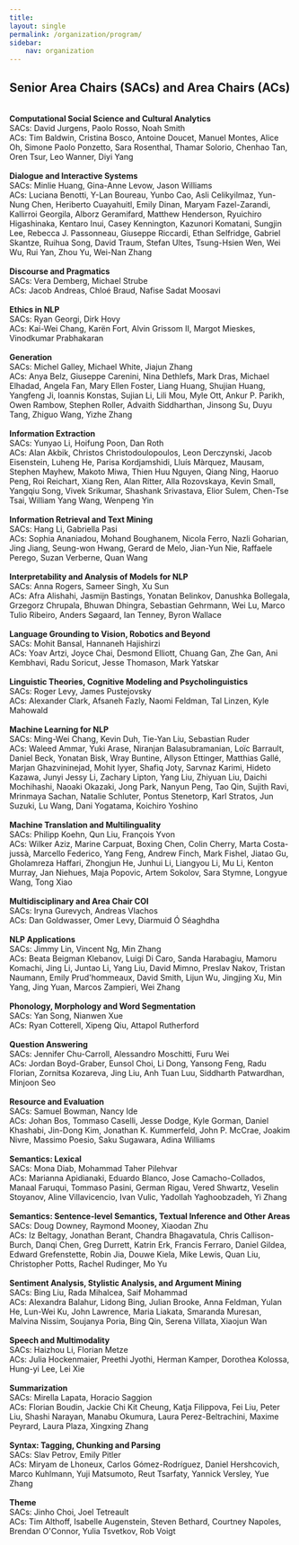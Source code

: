 ```yaml
---
title: 
layout: single
permalink: /organization/program/
sidebar: 
    nav: organization 
---
```


<h2>Senior Area Chairs (SACs) and Area Chairs (ACs)</h2>
<br/>
<b>Computational Social Science and Cultural Analytics </b><br/>
SACs: David Jurgens, Paolo Rosso, Noah Smith<br/>
ACs: Tim Baldwin, Cristina Bosco, Antoine Doucet, Manuel Montes, Alice Oh, Simone Paolo Ponzetto, Sara Rosenthal, Thamar Solorio, Chenhao Tan, Oren Tsur, Leo Wanner, Diyi Yang<br/>
<br/>
<b>Dialogue and Interactive Systems</b><br/>
SACs: Minlie Huang, Gina-Anne Levow, Jason Williams<br/>
ACs: Luciana Benotti, Y-Lan Boureau, Yunbo Cao, Asli Celikyilmaz, Yun-Nung Chen, Heriberto Cuayahuitl, Emily Dinan, Maryam Fazel-Zarandi, Kallirroi Georgila, Alborz Geramifard, Matthew Henderson, Ryuichiro Higashinaka, Kentaro Inui, Casey Kennington, Kazunori Komatani, Sungjin Lee, Rebecca J. Passonneau, Giuseppe Riccardi, Ethan Selfridge, Gabriel Skantze, Ruihua Song, David Traum, Stefan Ultes, Tsung-Hsien Wen, Wei Wu, Rui Yan, Zhou Yu, Wei-Nan Zhang<br/>
<br/>
<b>Discourse and Pragmatics</b><br/>
SACs: Vera Demberg, Michael Strube<br/>
ACs: Jacob Andreas, Chloé Braud, Nafise Sadat Moosavi<br/>
<br/>
<b>Ethics in NLP</b><br/>
SACs: Ryan Georgi, Dirk Hovy<br/>
ACs: Kai-Wei Chang, Karën Fort, Alvin Grissom II, Margot Mieskes, Vinodkumar Prabhakaran<br/>
<br/>
<b>Generation</b><br/>
SACs: Michel Galley, Michael White, Jiajun Zhang<br/>
ACs: Anya Belz, Giuseppe Carenini, Nina Dethlefs, Mark Dras, Michael Elhadad, Angela Fan, Mary Ellen Foster, Liang Huang, Shujian Huang, Yangfeng Ji, Ioannis Konstas, Sujian Li, Lili Mou, Myle Ott, Ankur P. Parikh, Owen Rambow, Stephen Roller, Advaith Siddharthan, Jinsong Su, Duyu Tang, Zhiguo Wang, Yizhe Zhang <br/>
<br/>
<b>Information Extraction</b><br/>
SACs: Yunyao Li, Hoifung Poon, Dan Roth<br/>
ACs: Alan Akbik, Christos Christodoulopoulos, Leon Derczynski, Jacob Eisenstein, Luheng He, Parisa Kordjamshidi, Lluís Màrquez, Mausam, Stephen Mayhew, Makoto Miwa, Thien Huu Nguyen, Qiang Ning, Haoruo Peng, Roi Reichart, Xiang Ren, Alan Ritter, Alla Rozovskaya, Kevin Small, Yangqiu Song, Vivek Srikumar, Shashank Srivastava, Elior Sulem, Chen-Tse Tsai, William Yang Wang, Wenpeng Yin<br/>
<br/>
<b>Information Retrieval and Text Mining</b><br/>
SACs: Hang Li, Gabriella Pasi<br/>
ACs: Sophia Ananiadou, Mohand Boughanem, Nicola Ferro, Nazli Goharian, Jing Jiang, Seung-won Hwang, Gerard de Melo, Jian-Yun Nie, Raffaele Perego, Suzan Verberne, Quan Wang<br/>
<br/>
<b>Interpretability and Analysis of Models for NLP</b><br/>
SACs: Anna Rogers, Sameer Singh, Xu Sun<br/>
ACs: Afra Alishahi, Jasmijn Bastings, Yonatan Belinkov, Danushka Bollegala, Grzegorz Chrupala, Bhuwan Dhingra, Sebastian Gehrmann, Wei Lu, Marco Tulio Ribeiro, Anders Søgaard, Ian Tenney, Byron Wallace<br/>
<br/>
<b>Language Grounding to Vision, Robotics and Beyond</b><br/>
SACs: Mohit Bansal, Hannaneh Hajishirzi<br/>
ACs: Yoav Artzi, Joyce Chai, Desmond Elliott, Chuang Gan, Zhe Gan, Ani Kembhavi, Radu Soricut, Jesse Thomason, Mark Yatskar<br/>
<br/>
<b>Linguistic Theories, Cognitive Modeling and Psycholinguistics</b><br/>
SACs: Roger Levy, James Pustejovsky<br/>
ACs: Alexander Clark, Afsaneh Fazly, Naomi Feldman, Tal Linzen, Kyle Mahowald<br/>
<br/>
<b>Machine Learning for NLP</b><br/>
SACs: Ming-Wei Chang, Kevin Duh, Tie-Yan Liu, Sebastian Ruder<br/>
ACs: Waleed Ammar, Yuki Arase, Niranjan Balasubramanian, Loïc Barrault, Daniel Beck, Yonatan Bisk, Wray Buntine, Allyson Ettinger, Matthias Gallé, Marjan Ghazvininejad, Mohit Iyyer, Shafiq Joty, Sarvnaz Karimi, Hideto Kazawa, Junyi Jessy Li, Zachary Lipton, Yang Liu, Zhiyuan Liu, Daichi Mochihashi, Naoaki Okazaki, Jong Park, Nanyun Peng, Tao Qin, Sujith Ravi, Mrinmaya Sachan, Natalie Schluter, Pontus Stenetorp, Karl Stratos, Jun Suzuki, Lu Wang, Dani Yogatama, Koichiro Yoshino<br/>
<br/>
<b>Machine Translation and Multilinguality</b><br/>
SACs: Philipp Koehn, Qun Liu, François Yvon<br/>
ACs: Wilker Aziz, Marine Carpuat, Boxing Chen, Colin Cherry, Marta Costa-jussà, Marcello Federico, Yang Feng, Andrew Finch, Mark Fishel, Jiatao Gu, Gholamreza Haffari, Zhongjun He, Junhui Li, Liangyou Li, Mu Li, Kenton Murray, Jan Niehues, Maja Popovic, Artem Sokolov, Sara Stymne, Longyue Wang, Tong Xiao<br/>
<br/>
<b>Multidisciplinary and Area Chair COI</b><br/>
SACs: Iryna Gurevych, Andreas Vlachos<br/>
ACs: Dan Goldwasser, Omer Levy, Diarmuid Ó Séaghdha<br/>
<br/>
<b>NLP Applications</b><br/>
SACs: Jimmy Lin, Vincent Ng, Min Zhang<br/>
ACs: Beata Beigman Klebanov, Luigi Di Caro, Sanda Harabagiu, Mamoru Komachi, Jing Li, Juntao Li, Yang Liu, David Mimno, Preslav Nakov, Tristan Naumann, Emily Prud'hommeaux, David Smith, Lijun Wu, Jingjing Xu, Min Yang, Jing Yuan, Marcos Zampieri, Wei Zhang <br/>
<br/>
<b>Phonology, Morphology and Word Segmentation</b><br/>
SACs: Yan Song, Nianwen Xue<br/>
ACs: Ryan Cotterell, Xipeng Qiu, Attapol Rutherford<br/>
<br/>
<b>Question Answering</b><br/>
SACs: Jennifer Chu-Carroll, Alessandro Moschitti, Furu Wei<br/>
ACs: Jordan Boyd-Graber, Eunsol Choi, Li Dong, Yansong Feng, Radu Florian, Zornitsa Kozareva, Jing Liu, Anh Tuan Luu, Siddharth Patwardhan, Minjoon Seo<br/>
<br/>
<b>Resource and Evaluation</b><br/>
SACs: Samuel Bowman, Nancy Ide<br/>
ACs: Johan Bos, Tommaso Caselli, Jesse Dodge, Kyle Gorman, Daniel Khashabi, Jin-Dong Kim, Jonathan K. Kummerfeld, John P. McCrae, Joakim Nivre, Massimo Poesio, Saku Sugawara, Adina Williams<br/>
<br/>
<b>Semantics: Lexical</b><br/>
SACs: Mona Diab, Mohammad Taher Pilehvar<br/>
ACs: Marianna Apidianaki, Eduardo Blanco, Jose Camacho-Collados, Manaal Faruqui, Tommaso Pasini, German Rigau, Vered Shwartz, Veselin Stoyanov, Aline Villavicencio, Ivan Vulic, Yadollah Yaghoobzadeh, Yi Zhang<br/>
<br/>
<b>Semantics: Sentence-level Semantics, Textual Inference and Other Areas</b><br/>
SACs: Doug Downey, Raymond Mooney, Xiaodan Zhu<br/>
ACs: Iz Beltagy, Jonathan Berant, Chandra Bhagavatula, Chris Callison-Burch, Danqi Chen, Greg Durrett, Katrin Erk, Francis Ferraro, Daniel Gildea, Edward Grefenstette, Robin Jia, Douwe Kiela, Mike Lewis, Quan Liu, Christopher Potts, Rachel Rudinger, Mo Yu<br/>
<br/>
<b>Sentiment Analysis, Stylistic Analysis, and Argument Mining</b><br/>
SACs: Bing Liu, Rada Mihalcea, Saif Mohammad<br/>
ACs: Alexandra Balahur, Lidong Bing, Julian Brooke, Anna Feldman, Yulan He, Lun-Wei Ku, John Lawrence, Maria Liakata, Smaranda Muresan, Malvina Nissim, Soujanya Poria, Bing Qin, Serena Villata, Xiaojun Wan<br/>
<br/>
<b>Speech and Multimodality</b><br/>
SACs: Haizhou Li, Florian Metze<br/>
ACs: Julia Hockenmaier, Preethi Jyothi, Herman Kamper, Dorothea Kolossa, Hung-yi Lee, Lei Xie<br/>
<br/>
<b>Summarization</b><br/>
SACs: Mirella Lapata, Horacio Saggion<br/>
ACs: Florian Boudin, Jackie Chi Kit Cheung, Katja Filippova, Fei Liu, Peter Liu, Shashi Narayan, Manabu Okumura, Laura Perez-Beltrachini, Maxime Peyrard, Laura Plaza, Xingxing Zhang<br/>
<br/>
<b>Syntax: Tagging, Chunking and Parsing</b><br/>
SACs: Slav Petrov, Emily Pitler<br/>
ACs: Miryam de Lhoneux, Carlos Gómez-Rodríguez, Daniel Hershcovich, Marco Kuhlmann, Yuji Matsumoto, Reut Tsarfaty, Yannick Versley, Yue Zhang<br/>
<br/>
<b>Theme</b><br/>
SACs: Jinho Choi, Joel Tetreault<br/>
ACs: Tim Althoff, Isabelle Augenstein, Steven Bethard, Courtney Napoles, Brendan O'Connor, Yulia Tsvetkov, Rob Voigt<br/>



